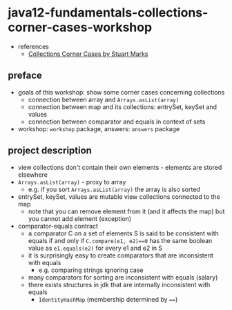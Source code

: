 # java12-fundamentals-collections-corner-cases-workshop
* references
    * [Collections Corner Cases by Stuart Marks](https://www.youtube.com/watch?v=OXdm5BzQ8mI)

## preface
* goals of this workshop: show some corner cases concerning collections
    * connection between array and `Arrays.asList(array)`
    * connection between map and its collections: entrySet, keySet and values
    * connection between comparator and equals in context of sets
* workshop: `workshop` package, answers: `answers` package

## project description
* view collections don't contain their own elements - elements are stored elsewhere
* `Arrays.asList(array)` - proxy to array
    * e.g. if you sort `Arrays.asList(array)` the array is also sorted
* entrySet, keySet, values are mutable view collections connected to the map
    * note that you can remove element from it (and it affects the map) but you cannot add element (exception)
* comparator-equals contract
    * a comparator C on a set of elements S is said to be consistent with equals if and only 
    if `C.compare(e1, e2)==0` has the same boolean value as `e1.equals(e2)` for every e1 and e2 in S
    * it is surprisingly easy to create comparators that are inconsistent with equals
        * e.g. comparing strings ignoring case
    * many comparators for sorting are inconsistent with equals (salary)
    * there exists structures in jdk that are internally inconsistent with equals
        * `IdentityHashMap` (membership determined by `==`)